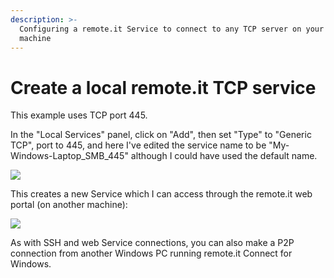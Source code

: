 ```yaml
---
description: >-
  Configuring a remote.it Service to connect to any TCP server on your Windows
  machine
---
```


# Create a local remote.it TCP service

This example uses TCP port 445.

In the "Local Services" panel, click on "Add", then set "Type" to "Generic TCP", port to 445, and here I've edited the service name to be "My-Windows-Laptop\_SMB\_445" although I could have used the default name.

![](https://remot3it.zendesk.com/hc/article_attachments/360018012532/mceclip23.png)

This creates a new Service which I can access through the remote.it web portal \(on another machine\):

![](https://remot3it.zendesk.com/hc/article_attachments/360018012672/mceclip24.png)

As with SSH and web Service connections, you can also make a P2P connection from another Windows PC running remote.it Connect for Windows.


